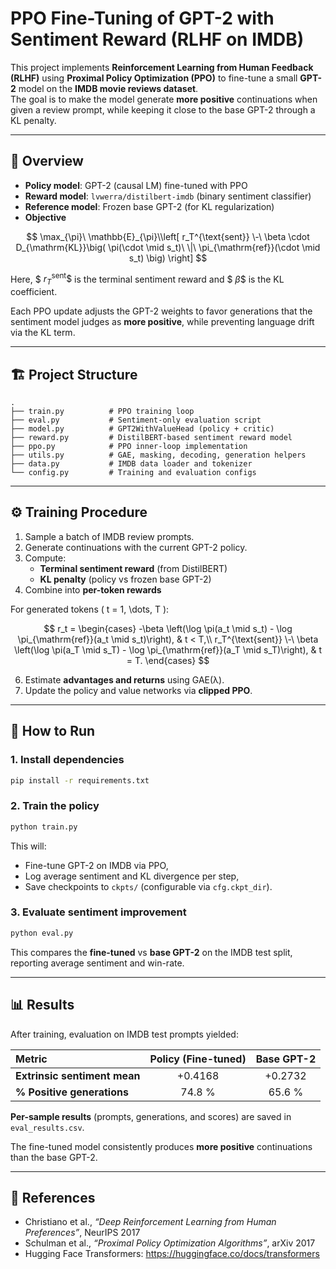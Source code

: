 # PPO Fine-Tuning of GPT-2 with Sentiment Reward (RLHF on IMDB)

This project implements **Reinforcement Learning from Human Feedback (RLHF)** using **Proximal Policy Optimization (PPO)** to fine-tune a small **GPT-2** model on the **IMDB movie reviews dataset**.  
The goal is to make the model generate **more positive** continuations when given a review prompt, while keeping it close to the base GPT-2 through a KL penalty.

---

## 🧠 Overview

- **Policy model**: GPT-2 (causal LM) fine-tuned with PPO  
- **Reward model**: `lvwerra/distilbert-imdb` (binary sentiment classifier)  
- **Reference model**: Frozen base GPT-2 (for KL regularization)  
- **Objective**

$$
\max_{\pi}\ \mathbb{E}_{\pi}\\left[
  r_T^{\text{sent}}
  \-\
  \beta \cdot D_{\mathrm{KL}}\big(
    \pi(\cdot \mid s_t)\ \|\ \pi_{\mathrm{ref}}(\cdot \mid s_t)
  \big)
\right]
$$

Here, $$\ r_T^{\text{sent}} \$$ is the terminal sentiment reward and $$\ \beta \$$ is the KL coefficient.


Each PPO update adjusts the GPT-2 weights to favor generations that the sentiment model judges as **more positive**, while preventing language drift via the KL term.

---

## 🏗️ Project Structure

```
.
├── train.py          # PPO training loop
├── eval.py           # Sentiment-only evaluation script
├── model.py          # GPT2WithValueHead (policy + critic)
├── reward.py         # DistilBERT-based sentiment reward model
├── ppo.py            # PPO inner-loop implementation
├── utils.py          # GAE, masking, decoding, generation helpers
├── data.py           # IMDB data loader and tokenizer
└── config.py         # Training and evaluation configs
```

---

## ⚙️ Training Procedure

1. Sample a batch of IMDB review prompts.
2. Generate continuations with the current GPT-2 policy.
3. Compute:
   - **Terminal sentiment reward** (from DistilBERT)
   - **KL penalty** (policy vs frozen base GPT-2)
4. Combine into **per-token rewards**

For generated tokens \( t = 1, \dots, T \):

$$
r_t =
\begin{cases}
-\beta \left(\log \pi(a_t \mid s_t) - \log \pi_{\mathrm{ref}}(a_t \mid s_t)\right), & t < T,\\
r_T^{\text{sent}}
\-\
\beta \left(\log \pi(a_T \mid s_T) - \log \pi_{\mathrm{ref}}(a_T \mid s_T)\right), & t = T.
\end{cases}
$$

6. Estimate **advantages and returns** using GAE(λ).
7. Update the policy and value networks via **clipped PPO**.

---

## 🚀 How to Run

### 1. Install dependencies
```bash
pip install -r requirements.txt
```

### 2. Train the policy
```bash
python train.py
```

This will:
- Fine-tune GPT-2 on IMDB via PPO,
- Log average sentiment and KL divergence per step,
- Save checkpoints to `ckpts/` (configurable via `cfg.ckpt_dir`).

### 3. Evaluate sentiment improvement
```bash
python eval.py
```

This compares the **fine-tuned** vs **base GPT-2** on the IMDB test split, reporting average sentiment and win-rate.

---

## 📊 Results

After training, evaluation on IMDB test prompts yielded:

| Metric | Policy (Fine-tuned) | Base GPT-2 |
|:--|:--:|:--:|
| **Extrinsic sentiment mean** | +0.4168 | +0.2732 |
| **% Positive generations** | 74.8 % | 65.6 % |

**Per-sample results** (prompts, generations, and scores) are saved in `eval_results.csv`.

The fine-tuned model consistently produces **more positive** continuations than the base GPT-2.
  
---

## 📘 References

- Christiano et al., *“Deep Reinforcement Learning from Human Preferences”*, NeurIPS 2017  
- Schulman et al., *“Proximal Policy Optimization Algorithms”*, arXiv 2017  
- Hugging Face Transformers: https://huggingface.co/docs/transformers  
